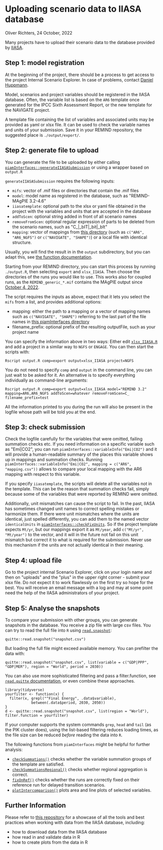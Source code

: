 Uploading scenario data to IIASA database
================
Oliver Richters, 24 October, 2022

Many projects have to upload their scenario data to the database provided by [IIASA](https://iiasa.ac.at/scenario-ensembles-and-database-resources).

## Step 1: model registration

At the beginning of the project, there should be a process to get access to the project Internal Scenario Explorer. In case of problems, contact [Daniel Huppmann](https://iiasa.ac.at/staff/daniel-huppmann).

Model, scenarios and project variables should be registered in the IIASA database. Often, the variable list is based on the `AR6` template once generated for the IPCC Sixth Assessment Report, or the new template for the NAVIGATE project.

A template file containing the list of variables and associated units may be provided as yaml or xlsx file. It can be used to check the variable names and units of your submission. Save it in your REMIND repository, the suggested place is `./output/export/`.

## Step 2: generate file to upload

You can generate the file to be uploaded by either calling [`piamInterfaces::generateIIASASubmission`](https://github.com/pik-piam/piamInterfaces/blob/master/R/generateIIASASubmission.R) or using a wrapper based on `output.R`

`generateIIASASubmission` requires the following inputs:

- `mifs`: vector of .mif files or directories that contain the .mif files
- `model`: model name as registered in the database, such as "REMIND-MAgPIE 3.2-4.6"
- `iiasatemplate`: optional path to the xlsx or yaml file obtained in the project with the variables and units that are accepted in the database
- `addToScen`: optional string added in front of all scenario names
- `removeFromScen`: optional regular expression of parts to be deleted from the scenario names, such as "C_|_bIT|_bit|_bIt"
- `mapping`: vector of mappings from [this directory](https://github.com/pik-piam/piamInterfaces/tree/master/inst/mappings) (such as `c("AR6", "AR6_NGFS")` or `c("NAVIGATE", "SHAPE")`) or a local file with identical structure.

Usually, you will find the result in in the `output` subdirectory, but you can adapt this, see [the function documentation](https://github.com/pik-piam/piamInterfaces/blob/master/R/generateIIASASubmission.R).

Starting from your REMIND directory, you can start this process by running `./output.R`, then selecting `export` and `xlsx_IIASA`. Then choose the directories of the runs you would like to use. This works also for coupled runs, as the `REMIND_generic_*.mif` contains the MAgPIE output since [October 4, 2022](https://github.com/remindmodel/remind/pull/992).

The script requires the inputs as above, expect that it lets you select the `mifs` from a list, and provides additional options:
- mapping: either the path to a mapping or a vector of mapping names such as `c("NAVIGATE", "SHAPE")` referring to the last part of the file names in [this piamInterfaces directory](https://github.com/pik-piam/piamInterfaces/tree/master/inst/mappings)
- filename_prefix: optional prefix of the resulting outputFile, such as your project name

You can specify the information above in two ways: Either edit [`xlsx_IIASA.R`](../scripts/output/export/xlsx_IIASA.R) and add a project in a similar way to `NGFS` or `ENGAGE`. You can then start the scripts with:
```
Rscript output.R comp=export output=xlsx_IIASA project=NGFS
```
You do not need to specify `comp` and `output` in the command line, you can just wait to be asked for it.
An alternative is to specify everything individually as command-line arguments:
```
Rscript output.R comp=export output=xlsx_IIASA model="REMIND 3.2" mapping=AR6,AR6_NGFS addToScen=whatever removeFromScen=C_ filename_prefix=test
```
All the information printed to you during the run will also be present in the logfile whose path will be told you at the end.

## Step 3: check submission

Check the logfile carefully for the variables that were omitted, failing summation checks etc.
If you need information on a specific variable such as "Emi|CO2", you can run `piamInterfaces::variableInfo("Emi|CO2")` and it will provide a human-readable summary of the places this variable shows up in mappings and summation checks.
Running `piamInterfaces::variableInfo("Emi|CO2", mapping = c("AR6", "mapping.csv"))` allows to compare your local mapping with the AR6 mapping with respect to this variable.

If you specify `iiasatemplate`, the scripts will delete all the variables not in the template. This can be the reason that summation checks fail, simply because some of the variables that were reported by REMIND were omitted.

Additionally, unit mismatches can cause the script to fail. In the past, IIASA has sometimes changed unit names to correct spelling mistakes or harmonize them.
If there were unit mismatches where the units are identical, just spelled differently, you can add them to the named vector `identicalUnits` in [`piamInterfaces::checkFixUnits`](https://github.com/pik-piam/piamInterfaces/blob/master/R/checkFixUnits.R).
So if the project template expects `Mt/yr`, but our mappings export it as `Mt/year`, add `c("Mt/yr", "Mt/year")` to the vector, and it will in the future not fail on this unit mismatch but correct it to what is required for the submission.
Never use this mechanism if the units are not actually identical in their meaning.

## Step 4: upload file

Go to the project internal Scenario Explorer, click on your login name and then on "uploads" and the "plus" in the upper right corner - submit your xlsx file.
Do not expect it to work flawlessly on the first try so hope for the best.
You will receive an email message with a log and may at some point need the help of the IIASA administrators of your project.

## Step 5: Analyse the snapshots

To compare your submission with other groups, you can generate snapshots in the database.
You receive a zip file with large csv files.
You can try to read the full file into `R` using [`read.snapshot`](https://github.com/pik-piam/quitte/blob/master/R/read.snapshot.R):
```
quitte::read.snapshot("snapshot.csv")
```
But loading the full file might exceed available memory.
You can prefilter the data with:
```
quitte::read.snapshot("snapshot.csv", list(variable = c("GDP|PPP", "GDP|MER"), region = "World", period = 2030))
```
You can also use more sophisticated filtering and pass a filter.function,
see [`read.quitte` documentation](https://github.com/pik-piam/quitte/blob/master/R/read.quitte.R),
or even combine these approaches.
```
library(tidyverse)
yourfilter <- function(x) {
  filter(x, grepl("^Final Energy", .data$variable),
            between(.data$period, 2030, 2050))
}
d <- quitte::read.snapshot("snapshot.csv", list(region = "World"), filter.function = yourfilter)
```
If your computer supports the system commands `grep`, `head` and `tail` (as the PIK cluster does),
using the list-based filtering reduces loading times, as the file size can be reduced _before_ reading the data into `R`.

The following functions from `piamInterfaces` might be helpful for further analysis:
- [`checkSummations()`](https://github.com/pik-piam/piamInterfaces/blob/master/R/checkSummations.R) checks whether the variable summation groups of the template are satisfied.
- [`checkSummationsRegional()`](https://github.com/pik-piam/piamInterfaces/blob/master/R/checkSummationsRegional.R) checks whether regional aggregation is correct.
- [`fixOnRef()`](https://github.com/pik-piam/piamInterfaces/blob/master/R/fixOnRef.R) checks whether the runs are correctly fixed on their reference run for delayed transition scenarios.
- [`plotIntercomparison()`](https://github.com/pik-piam/piamInterfaces/blob/master/R/plotIntercomparison.R) plots area and line plots of selected variables.

## Further Information

Please refer to [this repository](https://gitlab.pik-potsdam.de/REMIND/miptemplate) for a showcase of all the tools and best practices when working with data from the IIASA database, including:
- how to download data from the IIASA database
- how read in and validate data in R
- how to create plots from the data in R
